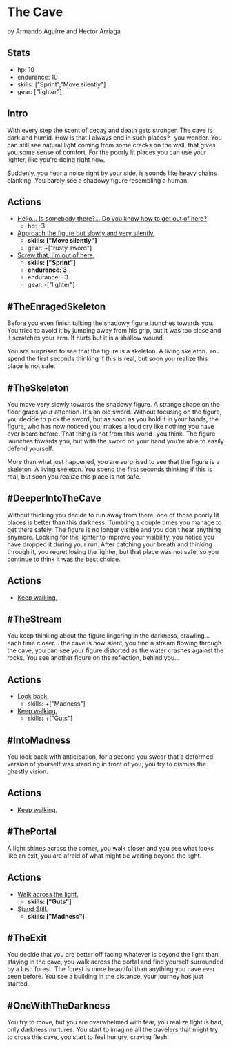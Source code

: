 # The Cave
by Armando Aguirre and Hector Arriaga

## Stats
* hp: 10
* endurance: 10
* skills: ["Sprint","Move silently"]
* gear: ["lighter"]

## Intro
With every step the scent of decay and death gets stronger. The cave is dark and humid. How is that I always end in such places? -you wonder. You can still see natural light coming from some cracks on the wall, that gives you some sense of comfort. For the poorly lit places you can use your lighter, like you're doing right now.

Suddenly, you hear a noise right by your side, is sounds like heavy chains clanking. You barely see a shadowy figure resembling a human.

## Actions
* [Hello... Is somebody there?... Do you know how to get out of here?](#TheEnragedSkeleton)
  * hp: -3
* [Approach the figure but slowly and very silently.](#TheSkeleton)
  * **skills: ["Move silently"]**
  * gear: +["rusty sword"]
* [Screw that, I'm out of here.](#DeeperIntoTheCave)
  * **skills: ["Sprint"]**
  * **endurance: 3**
  * endurance: -3
  * gear: -["lighter"]

## #TheEnragedSkeleton
Before you even finish talking the shadowy figure launches towards you. You tried to avoid it by jumping away from his grip, but it was too close and it scratches your arm. It hurts but it is a shallow wound. 

You are surprised to see that the figure is a skeleton. A living skeleton. You spend the first seconds thinking if this is real, but soon you realize this place is not safe.

## #TheSkeleton
You move very slowly towards the shadowy figure. A strange shape on the floor grabs your attention. It's an old sword. Without focusing on the figure, you decide to pick the sword, but as soon as you hold it in your hands, the figure, who has now noticed you, makes a loud cry like nothing you have ever heard before. That thing is not from this world -you think. 
The figure launches towards you, but with the sword on your hand you're able to easily defend yourself.

More than what just happened, you are surprised to see that the figure is a skeleton. A living skeleton. You spend the first seconds thinking if this is real, but soon you realize this place is not safe. 

## #DeeperIntoTheCave
Without thinking you decide to run away from there, one of those poorly lit places is better than this darkness. Tumbling a couple times you manage to get there safely. The figure is no longer visible and you don't hear anything anymore. Looking for the lighter to improve your visibility, you notice you have dropped it during your run. After catching your breath and thinking through it, you regret losing the lighter, but that place was not safe, so you continue to think it was the best choice.

## Actions
* [Keep walking.](#TheStream)

## #TheStream
You keep thinking about the figure lingering in the darkness, crawling... each time closer... the cave is now silent, you find a stream flowing through the cave, you can see your figure distorted as the water crashes against the rocks. You see another figure on the reflection, behind you...

## Actions
* [Look back.](#IntoMadness)
  * skills: +["Madness"]
* [Keep walking.](#ThePortal)
  * skills: +["Guts"]

## #IntoMadness
You look back with anticipation, for a second you swear that a deformed version of yourself was standing in front of you, you try to dismiss the ghastly vision.

## Actions
* [Keep walking.](#ThePortal)

## #ThePortal
A light shines across the corner, you walk closer and you see what looks like an exit, you are afraid of what might be waiting beyond the light.

## Actions
* [Walk across the light.](#TheExit)
  * **skills: ["Guts"]**
* [Stand Still.](#OneWithTheDarkness)
  * **skills: ["Madness"]**

## #TheExit
You decide that you are better off facing whatever is beyond the light than staying in the cave, you walk across the portal and find yourself surrounded by a lush forest. The forest is more beautiful than anything you have ever seen before. You see a building in the distance, your journey has just started.

## #OneWithTheDarkness
You try to move, but you are overwhelmed with fear, you realize light is bad, only darkness nurtures. You start to imagine all the travelers that might try to cross this cave, you start to feel hungry, craving flesh.